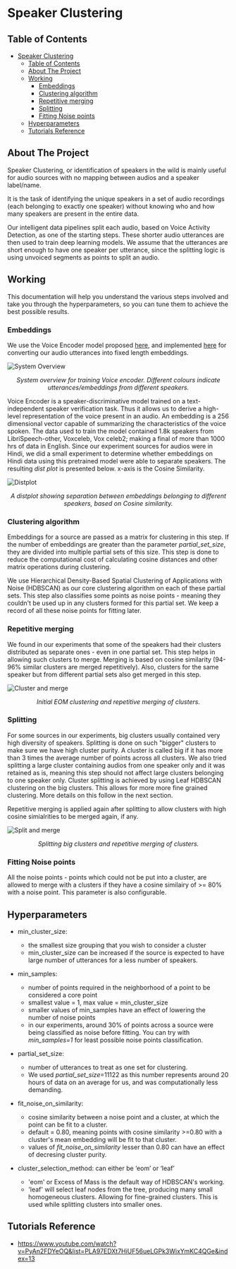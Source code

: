 # Speaker Clustering

<!-- TABLE OF CONTENTS -->
## Table of Contents

- [Speaker Clustering](#speaker-clustering)
  - [Table of Contents](#table-of-contents)
  - [About The Project](#about-the-project)
  - [Working](#working)
    - [Embeddings](#embeddings)
    - [Clustering algorithm](#clustering-algorithm)
    - [Repetitive merging](#repetitive-merging)
    - [Splitting](#splitting)
    - [Fitting Noise points](#fitting-noise-points)
  - [Hyperparameters](#hyperparameters)
  - [Tutorials Reference](#tutorials-reference)
  

<!-- ABOUT THE PROJECT -->
## About The Project

Speaker Clustering, or identification of speakers in the wild is mainly useful for audio sources with no mapping between audios and a speaker label/name.

It is the task of identifying the unique speakers in a set of audio recordings (each belonging to exactly one speaker) without knowing who and how many speakers are present in the entire data. 

Our intelligent data pipelines split each audio, based on Voice Activity Detection, as one of the starting steps. These shorter audio utterances are then used to train deep learning models. We assume that the utterances are short enough to have one speaker per utterance, since the splitting logic is using unvoiced segments as points to split an audio.


<!-- WORKING -->
## Working

This documentation will help you understand the various steps involved and take you through the hyperparameters, so you can tune them to achieve the best possible results.

### Embeddings
We use the Voice Encoder model proposed [here](https://arxiv.org/abs/1710.10467), and implemented [here](https://github.com/resemble-ai/Resemblyzer) for converting our audio utterances into fixed length embeddings.

![System Overview](img/embeddings_ge2e.png)
<p align="center">

</p>
<p align="center">
<i>System overview for training Voice encoder. Different colours indicate utterances/embeddings from different speakers.</i> 
</p>



Voice Encoder is a speaker-discriminative model trained on a text-independent speaker verification task. Thus it allows us to derive a high-level representation of the voice present in an audio. An embedding is a 256 dimensional vector capable of summarizing the characteristics of the voice spoken. The data used to train the model contained 1.8k speakers from LibriSpeech-other, Voxceleb, Vox celeb2; making a final of more than 1000 hrs of data in English. Since our experiment sources for audios were in Hindi, we did a small experiment to determine whether embeddings on Hindi data using this pretrained model were able to separate speakers. The resulting _dist plot_ is presented below. x-axis is the Cosine Similarity.

![Distplot](img/speaker_vocoder_exp.png)

<p align="center">
</p>
<p align="center">
<i>A distplot showing separation between embeddings belonging to different speakers, based on Cosine similarity.</i> 
</p>

### Clustering algorithm

Embeddings for a source are passed as a matrix for clustering in this step.
If the number of embeddings are greater than the parameter _partial_set_size_, they are divided into multiple partial sets of this size. This step is done to reduce the computational cost of calculating cosine distances and other matrix operations during clustering.

We use Hierarchical Density-Based Spatial Clustering of Applications with Noise (HDBSCAN) as our core clustering algorithm on each of these partial sets.
This step also classifies some points as noise points - meaning they couldn't be used up in any clusters formed for this partial set. We keep a record of all these noise points for fitting later.

### Repetitive merging
We found in our experiments that some of the speakers had their clusters distributed as separate ones - even in one partial set. This step helps in allowing such clusters to merge. Merging is based on cosine similarity (94-96% similar clusters are merged repetitively).
Also, clusters for the same speaker but from different partial sets also get merged in this step.

![Cluster and merge](img/cluster_and_merge.png)
<p align="center">
</p>
<p align="center">
<i>Initial EOM clustering and repetitive merging of clusters.</i> 
</p>

### Splitting
For some sources in our experiments, big clusters usually contained very high diversity of speakers. Splitting is done on such "bigger" clusters to make sure we have high cluster purity. A cluster is called big if it has more than 3 times the average number of points across all clusters.
We also tried splitting a large cluster containing audios from one speaker only and it was retained as is, meaning this step should not affect large clusters belonging to one speaker only.
Cluster splitting is achieved by using Leaf HDBSCAN clustering on the big clusters. This allows for more more fine grained clustering. More details on this follow in the next section.

Repetitive merging is applied again after splitting to allow clusters with high cosine simialrities to be merged again, if any.

![Split and merge](img/split_and_merge.png)
<p align="center">
</p>
<p align="center">
<i>Splitting big clusters and repetitive merging of clusters.</i> 
</p>

### Fitting Noise points

All the noise points - points which could not be put into a cluster, are allowed to merge with a clusters if they have a cosine similairy of >= 80% with a noise point. This parameter is also configurable. 

<!-- HYPERPARAMETERS -->
## Hyperparameters

- min_cluster_size: 
    - the smallest size grouping that you wish to consider a cluster
    - min_cluster_size can be increased if the source is expected to have large number of utterances for a less number of speakers.


- min_samples: 
    - number of points required in the neighborhood of a point to be considered a core point
    - smallest value = 1, max value = min_cluster_size
    - smaller values of min_samples have an effect of lowering the number of noise points
    - in our experiments, around 30% of points across a source were being classified as noise before fitting. You can try with _min_samples=1_ for least possible noise points classification.

- partial_set_size:
    - number of utterances to treat as one set for clustering. 
    - We used _partial_set_size_=11122 as this number represents around 20 hours of data on an average for us, and was computationally less demanding.

- fit_noise_on_similarity:
    - cosine similarity between a noise point and a cluster, at which the point can be fit to a cluster.
    - default = 0.80, meaning points with cosine similarity >=0.80 with a cluster's mean embedding will be fit to that cluster.
    - values of _fit_noise_on_similarity_ lesser than 0.80 can have an effect of decresing cluster purity.

- cluster_selection_method: can either be ‘eom’ or ‘leaf’
    - 'eom' or Excess of Mass is the default way of HDBSCAN's working. 
    - 'leaf' will select leaf nodes from the tree, producing many small homogeneous clusters. Allowing for fine-grained clusters. This is used while splitting clusters into smaller ones.


<!-- TUTOTIALS REFERENCE -->
## Tutorials Reference

- https://www.youtube.com/watch?v=PyAn2FDYeOQ&list=PLA97EDXt7HiUF56ueLGPk3WixYmKC4QGe&index=13
